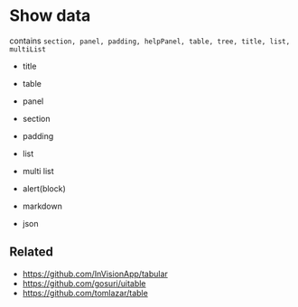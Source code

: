 # Show data

contains `section, panel, padding, helpPanel, table, tree, title, list, multiList`

- title
- table
- panel
- section
- padding
- list
- multi list
- alert(block)

- markdown
- json

## Related

- https://github.com/InVisionApp/tabular
- https://github.com/gosuri/uitable
- https://github.com/tomlazar/table
